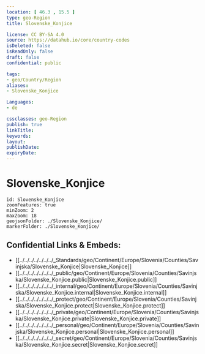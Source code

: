 ```yaml
---
location: [ 46.3 , 15.5 ] 
type: geo-Region
title: Slovenske_Konjice

license: CC BY-SA 4.0
source: https://datahub.io/core/country-codes
isDeleted: false
isReadOnly: false
draft: false
confidential: public

tags:
- geo/Country/Region
aliases:
- Slovenske_Konjice

Languages:
- de

cssclasses: geo-Region
publish: true
linkTitle: 
keywords: 
layout: 
publishDate: 
expiryDate: 
---
```


# Slovenske_Konjice

```leaflet
id: Slovenske_Konjice
zoomFeatures: true 
minZoom: 2 
maxZoom: 18
geojsonFolder: ./Slovenske_Konjice/
markerFolder: ./Slovenske_Konjice/
```


## Confidential Links & Embeds: 
- [[../../../../../../../_Standards/geo/Continent/Europe/Slovenia/Counties/Savinjska/Slovenske_Konjice|Slovenske_Konjice]] 
- [[../../../../../../../_public/geo/Continent/Europe/Slovenia/Counties/Savinjska/Slovenske_Konjice.public|Slovenske_Konjice.public]] 
- [[../../../../../../../_internal/geo/Continent/Europe/Slovenia/Counties/Savinjska/Slovenske_Konjice.internal|Slovenske_Konjice.internal]] 
- [[../../../../../../../_protect/geo/Continent/Europe/Slovenia/Counties/Savinjska/Slovenske_Konjice.protect|Slovenske_Konjice.protect]] 
- [[../../../../../../../_private/geo/Continent/Europe/Slovenia/Counties/Savinjska/Slovenske_Konjice.private|Slovenske_Konjice.private]] 
- [[../../../../../../../_personal/geo/Continent/Europe/Slovenia/Counties/Savinjska/Slovenske_Konjice.personal|Slovenske_Konjice.personal]] 
- [[../../../../../../../_secret/geo/Continent/Europe/Slovenia/Counties/Savinjska/Slovenske_Konjice.secret|Slovenske_Konjice.secret]] 

